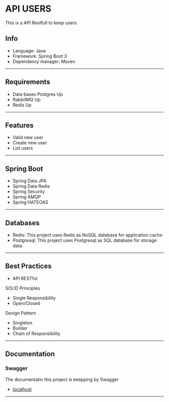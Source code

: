 # API USERS
This is a API Restfull to keep users

## Info
* Language: Java
* Framework: Spring Boot 3
* Dependency manager: Maven

---
## Requirements
* Data bases Postgres Up
* RabbitMQ Up
* Redis Up
---
## Features
* Valid new user
* Create new user
* List users
---
## Spring Boot
* Spring Data JPA
* Spring Data Redis
* Spring Security
* Spring AMQP
* Spring HATEOAS
 
---
## Databases
* Redis: This project uses Redis as NoSQL database for application cache
* Postgresql: This project uses Postgresql as SQL database for storage data

---
## Best Practices
* API RESTful

SOLID Principles
* Single Responsibility
* Open/Closed

Design Pattern
* Singleton
* Builder
* Chain of Responsibility

---
## Documentation
### Swagger
The documentatin this project is keepping by Swagger
- [localhost](http://localhost:8080/swagger-ui/index.html#/)  
---
 